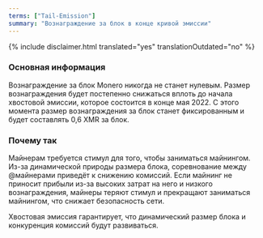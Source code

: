 ```yaml
---
terms: ["Tail-Emission"]
summary: "Вознаграждение за блок в конце кривой эмиссии"
---
```


{% include disclaimer.html translated="yes" translationOutdated="no" %}
### Основная информация

Вознаграждение за блок Monero никогда не станет нулевым. Размер вознаграждения будет постепенно снижаться вплоть до начала хвостовой эмиссии, которое состоится в конце мая 2022. С этого момента размер вознаграждения за блок станет фиксированным и будет составлять 0,6 XMR за блок.

### Почему так

Майнерам требуется стимул для того, чтобы заниматься майнингом. Из-за динамической природы размера блока, соревнование между @майнерами приведёт к снижению комиссий. Если майнинг не приносит прибыли из-за высоких затрат на него и низкого вознаграждения, майнеры теряют стимул и прекращают заниматься майнингом, что снижает безопасность сети.

Хвостовая эмиссия гарантирует, что динамический размер блока и конкуренция комиссий будут развиваться.

